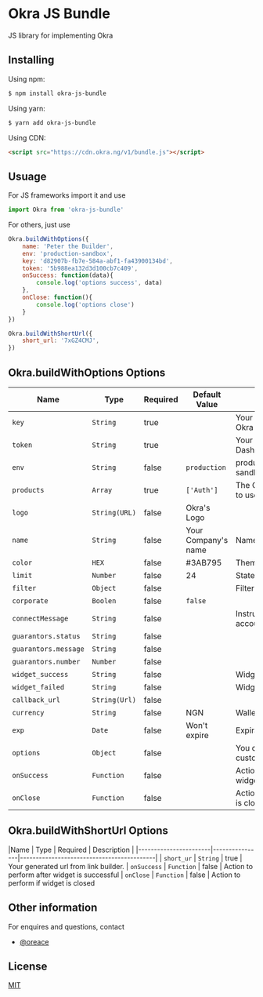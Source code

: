 # Okra JS Bundle

JS library for implementing Okra

## Installing

Using npm:

```bash
$ npm install okra-js-bundle
```

Using yarn:

```bash
$ yarn add okra-js-bundle
```

Using CDN:

```html
<script src="https://cdn.okra.ng/v1/bundle.js"></script>
```

## Usuage
For JS frameworks import it and use
```js
import Okra from 'okra-js-bundle'
```
For others, just use
```js
Okra.buildWithOptions({
    name: 'Peter the Builder',
    env: 'production-sandbox',
    key: 'd82907b-fb7e-584a-abf1-fa43900134bd',
    token: '5b988ea132d3d100cb7c409',
    onSuccess: function(data){
        console.log('options success', data)
    },
    onClose: function(){
        console.log('options close')
    }
})

Okra.buildWithShortUrl({
    short_url: '7xGZ4CMJ',
})
```


## Okra.buildWithOptions Options

|Name                   | Type           | Required            | Default Value       | Description         |
|-----------------------|----------------|---------------------|---------------------|---------------------|
|  `key `               | `String`       | true                |                     | Your public key from your Okra Dashboard.
|  `token `             | `String`       | true                |                     | Your token from your Okra Dashboard.
|  `env `               | `String`       | false               |`production`         | production(live)/production-sandbox (test)
|  `products`           | `Array`        | true                | `['Auth']`          | The Okra products you want to use with the widget.
|  `logo `              | `String(URL)`  | false               | Okra's Logo         | 
|  `name `              | `String`       | false               | Your Company's name | Name on the widget 
|  `color`              | `HEX   `       | false               | #3AB795             | Theme on the widget 
|  `limit`              | `Number`       | false               | 24                  | Statement length
|  `filter`             | `Object`       | false               |                     | Filter for widget
|  `corporate`          | `Boolen`       | false               | `false`             | 
|  `connectMessage`     | `String`       | false               |                     | Instruction to connnect account
|  `guarantors.status`  | `String`       | false               |                     | 
|  `guarantors.message` | `String`       | false               |                     | 
|  `guarantors.number`  | `Number`       | false               |                     | 
|  `widget_success`     | `String`       | false               |                     | Widget Success Message
|  `widget_failed`      | `String`       | false               |                     | Widget Failed Message
|  `callback_url`       | `String(Url)`  | false               |                     | 
|  `currency`           | `String`       | false               | NGN                 | Wallet to bill
|  `exp`                | `Date`         | false               | Won't expire        | Expirary date of widget
|  `options`            | `Object`       | false               |                     | You can pass a object custom values eg id
|  `onSuccess`          | `Function`     | false               |                     | Action to perform after widget is successful
|  `onClose`            | `Function`     | false               |                     | Action to perform if widget is closed


## Okra.buildWithShortUrl Options

|Name                   | Type           | Required            | Description         |
|-----------------------|----------------|-------------------------------------------|
|  `short_ur`           | `String`       | true                | Your generated url from link builder.
|  `onSuccess`          | `Function`     | false               | Action to perform after widget is successful
|  `onClose`            | `Function`     | false               | Action to perform if widget is closed


## Other information
For enquires and questions, contact
- [@oreace](https://github.com/oreace)

## License
[MIT](LICENSE)